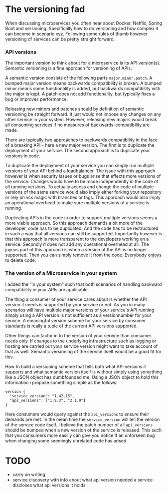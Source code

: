 # The versioning fad

When discussing microservices you often hear about Docker, Netflix, Spring Boot and versioning. Specifically how to do versioning and how complex it can become in scenario xyz. Following some rules of thumb however versioning of services can be pretty straight forward.

### API versions
The important version to think about for a microservice is its API version(s). Semantic versioning is a fine approach for versioning of APIs.

A semantic version consists of the following parts `major.minor.patch`. A bumped major version means backwards compatibility is broken. A bumped minor means some functionality is added, but backwards compatibility with the major is kept. A patch does not add functionality, but typically fixes a bug or improves performance.

Releasing new minors and patches should by definition of semantic versioning be straight forward. It just would not impose any changes on any other service in your system. However, releasing new majors would break all consuming services if no measures of backwards-compatibility are made.

There are typically two approaches to backwards compatibility in the face of a breaking API - here a new major version. The first is to duplicate the deployment of your service. The second approach is to duplicate your versions in code.

To duplicate the deployment of your service you can simply run multiple versions of your API behind a loadbalancer. The issue with this approach however is when security issues or bugs arise that effects more versions of the service. Changes would have to be made independently in the code of all running versions. To actually access and change the code of multiple versions of the same service would also imply either forking your repository or rely on vcs magic with branches or tags. This approach would also imply an operational overhead to make sure multiple versions of a service is running.

Duplicating APIs in the code in order to support multiple versions seems a more viable approach. So this approach demands a bit more of the developer, code has to be duplicated. And the code has to be restructured in such a way that all versions can still be supported. Importantly however is that this approach is more transparent to the developers working on a service. Secondly it does not add any operational overhead at all. The joyous part of this approach is when a version of the API is no longer supported. Then you can simply remove it from the code. Everybody enjoys to delete code.

### The version of a Microservice in your system
I added the "in your system" such that both scenarios of handling backward compatibility in your APIs are applicable.

The thing a consumer of your service cares about is whether the API version it needs is supported by your service or not. As you in many scenarios will have multiple major versions of your service's API running simply using a API version is not sufficient as a versionnumber for your service. A meaningful version scheme for your service by consumer standards is really a tuple of the current API versions supported.

Other things can factor in to the version of your service than consumer needs only. If changes to the underlying infrastructure such as logging or hosting are carried out your service version might want to take account of that as well. Semantic versioning of the service itself would be a good fit for this.

How to build a versioning scheme that tells both what API versions it supports and what semantic version itself is without simply using something like a JSON object has dumbfounded me. Using a JSON object to hold this information i propose something simple as the follows:

```JS
version {
  "service_version": "1.42.15",
  "api_versions": ["1.9.3", "2.1.9"]
}
```
Here consumers would query against the `api_versions` to ensure their demands are met. In the mean time the `service_version` will tell the version of the service code itself. I believe the patch number of all `api_versions` should be bumped when a new version of the service is released. This such that you consumers more easiliy can give you notice if an unforseen bug when changing some seemingly unrelated code has arised.

# TODO
- carry on writing
- service discovery with info about what api version needed a service discloses what api versions it holds

